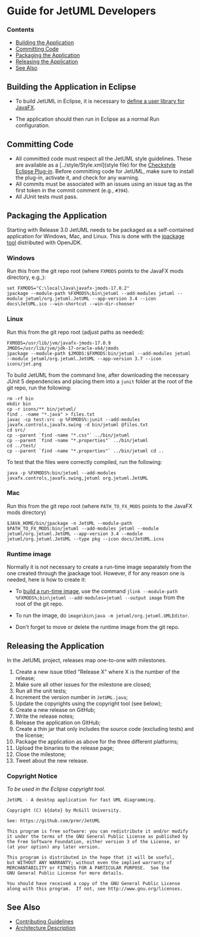 # Guide for JetUML Developers

### Contents

* [Building the Application](#building-the-application-in-eclipse)
* [Committing Code](#committing-code)
* [Packaging the Application](#packaging-the-application)
* [Releasing the Application](#releasing-the-application)
* [See Also](#see-also)

## Building the Application in Eclipse

* To build JetUML in Eclipse, it is necessary to [define a user library for JavaFX](https://openjfx.io/openjfx-docs/#IDE-Eclipse).

* The application should then run in Eclipse as a normal Run configuration.

## Committing Code

* All committed code must respect all the JetUML style guidelines. These are available as a [../style/Style.xml](style file) for the [Checkstyle Eclipse Plug-in](https://marketplace.eclipse.org/content/checkstyle-plug). Before committing code for JetUML, make sure to install the plug-in, activate it, and check for any warning.
* All commits must be associated with an issues using an issue tag as the first token in the commit comment (e.g., `#394`).
* All JUnit tests must pass.

## Packaging the Application

Starting with Release 3.0 JetUML needs to be packaged as a self-contained application for Windows, Mac, and Linux. This is done with the [jpackage tool](https://docs.oracle.com/en/java/javase/14/docs/specs/man/jpackage.html) distributed with OpenJDK.

### Windows

Run this from the git repo root (where `FXMODS` points to the JavaFX mods directory, e.g.,):

```
set FXMODS="C:\local\Java\javafx-jmods-17.0.2"
jpackage --module-path %FXMODS%;bin\jetuml --add-modules jetuml --module jetuml/org.jetuml.JetUML --app-version 3.4 --icon docs\JetUML.ico --win-shortcut --win-dir-chooser
```

### Linux

Run this from the git repo root (adjust paths as needed):

``` 
FXMODS=/usr/lib/jvm/javafx-jmods-17.0.9
JMODS=/usr/lib/jvm/jdk-17-oracle-x64/jmods
jpackage --module-path $JMODS:$FXMODS:bin/jetuml --add-modules jetuml --module jetuml/org.jetuml.JetUML --app-version 3.7 --icon icons/jet.png 
```

To build JetUML from the command line, after downloading the necessary JUnit 5 dependencies and placing them into a `junit` folder at the root of the git repo, run the following: 

``` 
rm -rf bin 
mkdir bin 
cp -r icons/** bin/jetuml/ 
find . -name "*.java" > files.txt 
javac -cp test:src -p %FXMODS%:junit --add-modules javafx.controls,javafx.swing -d bin/jetuml @files.txt 
cd src/ 
cp --parent `find -name "*.css"` ../bin/jetuml 
cp --parent `find -name "*.properties"` ../bin/jetuml 
cd ../test/ 
cp --parent `find -name "*.properties"` ../bin/jetuml cd .. 
``` 

To test that the files were correctly compiled, run the following: 

``` 
java -p %FXMODS%:bin/jetuml --add-modules javafx.controls,javafx.swing,jetuml org.jetuml.JetUML 
```

### Mac

Run this from the git repo root (where `PATH_TO_FX_MODS` points to the JavaFX mods directory)

```
$JAVA_HOME/bin/jpackage -n JetUML --module-path $PATH_TO_FX_MODS:bin/jetuml --add-modules jetuml --module jetuml/org.jetuml.JetUML --app-version 3.4 --module jetuml/org.jetuml.JetUML --type pkg --icon docs/JetUML.icns
```

### Runtime image

Normally it is not necessary to create a run-time image separately from the one created through the jpackage tool. However, if for any reason one is needed, here is how to create it:

* To [build a run-time image](https://openjfx.io/openjfx-docs/#IDE-Eclipse), use the command `jlink --module-path %FXMODS%;bin\jetuml --add-modules=jetuml --output image` from the root of the git repo.

* To run the image, do `image\bin\java -m jetuml/org.jetuml.UMLEditor`. 

* Don't forget to move or delete the runtime image from the git repo.

## Releasing the Application

In the JetUML project, releases map one-to-one with milestones.

1. Create a new issue titled "Release X" where X is the number of the release;
2. Make sure all other issues for the milestone are closed;
3. Run all the unit tests;
4. Increment the version number in `JetUML.java`;
5. Update the copyrights using the copyright tool (see below);
5. Create a new release on GitHub;
6. Write the release notes;
7. Release the application on GitHub;
8. Create a thin jar that only includes the source code (excluding tests) and the license;
9. Package the application as above for the three different platforms;
10. Upload the binaries to the release page;
11. Close the milestone;
12. Tweet about the new release.

### Copyright Notice

*To be used in the Eclipse copyright tool.*

```
JetUML - A desktop application for fast UML diagramming.

Copyright (C) ${date} by McGill University.
    
See: https://github.com/prmr/JetUML

This program is free software: you can redistribute it and/or modify
it under the terms of the GNU General Public License as published by
the Free Software Foundation, either version 3 of the License, or
(at your option) any later version.

This program is distributed in the hope that it will be useful,
but WITHOUT ANY WARRANTY; without even the implied warranty of
MERCHANTABILITY or FITNESS FOR A PARTICULAR PURPOSE.  See the
GNU General Public License for more details.

You should have received a copy of the GNU General Public License
along with this program.  If not, see http://www.gnu.org/licenses.
```

## See Also

* [Contributing Guidelines](docs/CONTRIBUTING)
* [Architecture Description](/docs/architecture)